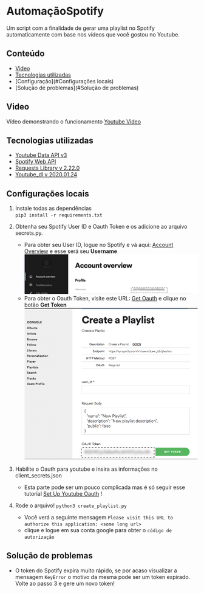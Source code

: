 # AutomaçãoSpotify
Um script com a finalidade de gerar uma playlist no Spotify automaticamente com base nos vídeos que você gostou no Youtube.

## Conteúdo
* [Video](#Video)
* [Tecnologias utilizadas](#Tecnologias)
* [Configuração](#Configurações locais)
* [Solução de problemas](#Solução de problemas)

## Video
Vídeo demonstrando o funcionamento 
[Youtube Video]

## Tecnologias utilizadas
* [Youtube Data API v3]
* [Spotify Web API]
* [Requests Library v 2.22.0]
* [Youtube_dl v 2020.01.24]

## Configurações locais
1) Instale todas as dependências  
`pip3 install -r requirements.txt`

2) Obtenha seu Spotify User ID e Oauth Token e os adicione ao arquivo secrets.py.
    * Para obter seu User ID, logue no Spotify e vá aqui: [Account Overview] e esse será seu **Username**
    ![alt text](images/userid.png)
    * Para obter o Oauth Token, visite este URL: [Get Oauth] e clique no botão **Get Token**
    ![alt text](images/spotify_token.png)

3) Habilite o Oauth para youtube e insira as informações no  client_secrets.json   
    * Esta parte pode ser um pouco complicada mas é só seguir esse tutorial [Set Up Youtube Oauth] ! 
    

4) Rode o arquivo!
`python3 create_playlist.py`   
    * Você verá a seguinte mensagem `Please visit this URL to authorize this application: <some long url>`
    * clique e logue em sua conta google para obter o  `código de autorização`




## Solução de problemas
* O token do Spotify expira muito rápido, se por acaso visualizar a mensagem  `KeyError` o motivo da mesma pode ser um token expirado. Volte ao passo 3 e gere um novo token!


   [Youtube Data API v3]: <https://developers.google.com/youtube/v3>
   [Spotify Web API]: <https://developer.spotify.com/documentation/web-api/>
   [Requests Library v 2.22.0]: <https://requests.readthedocs.io/en/master/>
   [Account Overview]: <https://www.spotify.com/us/account/overview/>
   [Get Oauth]: <https://developer.spotify.com/console/post-playlists/>
   [Set Up Youtube Oauth]: <https://developers.google.com/youtube/v3/getting-started/>
   [Youtube Video]:<https://youtu.be/yODcEoZ0DPY>
   [Youtube_dl v 2020.01.24]:<https://github.com/ytdl-org/youtube-dl/>
  